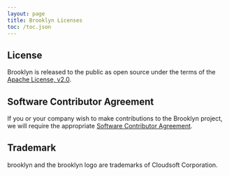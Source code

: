 ```yaml
---
layout: page
title: Brooklyn Licenses
toc: /toc.json
---
```


## License

Brooklyn is released to the public as open source under the 
terms of the [Apache License, v2.0](license.html).


## Software Contributor Agreement

If you or your company wish to make contributions to the Brooklyn
project, we will require the appropriate [Software Contributor Agreement](contributor-agreement.html).


## Trademark

brooklyn and the brooklyn logo are trademarks of Cloudsoft Corporation.
